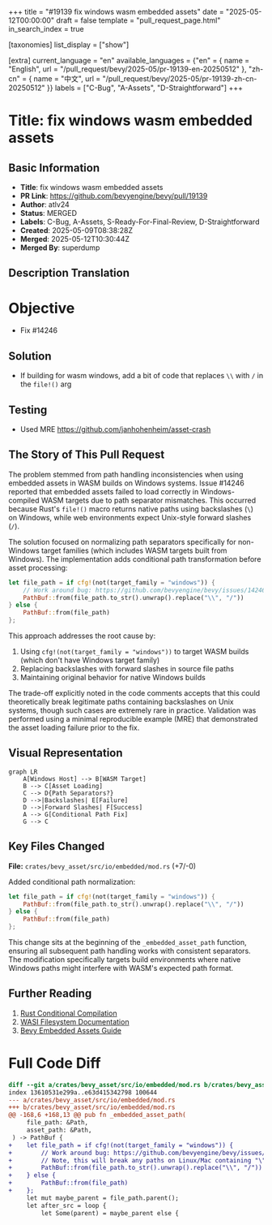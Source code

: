 +++
title = "#19139 fix windows wasm embedded assets"
date = "2025-05-12T00:00:00"
draft = false
template = "pull_request_page.html"
in_search_index = true

[taxonomies]
list_display = ["show"]

[extra]
current_language = "en"
available_languages = {"en" = { name = "English", url = "/pull_request/bevy/2025-05/pr-19139-en-20250512" }, "zh-cn" = { name = "中文", url = "/pull_request/bevy/2025-05/pr-19139-zh-cn-20250512" }}
labels = ["C-Bug", "A-Assets", "D-Straightforward"]
+++

# Title: fix windows wasm embedded assets

## Basic Information
- **Title**: fix windows wasm embedded assets
- **PR Link**: https://github.com/bevyengine/bevy/pull/19139
- **Author**: atlv24
- **Status**: MERGED
- **Labels**: C-Bug, A-Assets, S-Ready-For-Final-Review, D-Straightforward
- **Created**: 2025-05-09T08:38:28Z
- **Merged**: 2025-05-12T10:30:44Z
- **Merged By**: superdump

## Description Translation

# Objective

- Fix #14246

## Solution

- If building for wasm windows, add a bit of code that replaces `\\` with `/` in the `file!()` arg

## Testing

- Used MRE https://github.com/janhohenheim/asset-crash

## The Story of This Pull Request

The problem stemmed from path handling inconsistencies when using embedded assets in WASM builds on Windows systems. Issue #14246 reported that embedded assets failed to load correctly in Windows-compiled WASM targets due to path separator mismatches. This occurred because Rust's `file!()` macro returns native paths using backslashes (`\`) on Windows, while web environments expect Unix-style forward slashes (`/`).

The solution focused on normalizing path separators specifically for non-Windows target families (which includes WASM targets built from Windows). The implementation adds conditional path transformation before asset processing:

```rust
let file_path = if cfg!(not(target_family = "windows")) {
    // Work around bug: https://github.com/bevyengine/bevy/issues/14246
    PathBuf::from(file_path.to_str().unwrap().replace("\\", "/"))
} else {
    PathBuf::from(file_path)
};
```

This approach addresses the root cause by:
1. Using `cfg!(not(target_family = "windows"))` to target WASM builds (which don't have Windows target family)
2. Replacing backslashes with forward slashes in source file paths
3. Maintaining original behavior for native Windows builds

The trade-off explicitly noted in the code comments accepts that this could theoretically break legitimate paths containing backslashes on Unix systems, though such cases are extremely rare in practice. Validation was performed using a minimal reproducible example (MRE) that demonstrated the asset loading failure prior to the fix.

## Visual Representation

```mermaid
graph LR
    A[Windows Host] --> B[WASM Target]
    B --> C[Asset Loading]
    C --> D{Path Separators?}
    D -->|Backslashes| E[Failure]
    D -->|Forward Slashes| F[Success]
    A --> G[Conditional Path Fix]
    G --> C
```

## Key Files Changed

**File:** `crates/bevy_asset/src/io/embedded/mod.rs` (+7/-0)

Added conditional path normalization:
```rust
let file_path = if cfg!(not(target_family = "windows")) {
    PathBuf::from(file_path.to_str().unwrap().replace("\\", "/"))
} else {
    PathBuf::from(file_path)
};
```

This change sits at the beginning of the `_embedded_asset_path` function, ensuring all subsequent path handling works with consistent separators. The modification specifically targets build environments where native Windows paths might interfere with WASM's expected path format.

## Further Reading

1. [Rust Conditional Compilation](https://doc.rust-lang.org/reference/conditional-compilation.html)
2. [WASI Filesystem Documentation](https://wasix.org/docs/api-reference/wasi-filesystem)
3. [Bevy Embedded Assets Guide](https://bevyengine.org/learn/book/next/assets/embedded/)

# Full Code Diff
```diff
diff --git a/crates/bevy_asset/src/io/embedded/mod.rs b/crates/bevy_asset/src/io/embedded/mod.rs
index 13610531e299a..e63d415342798 100644
--- a/crates/bevy_asset/src/io/embedded/mod.rs
+++ b/crates/bevy_asset/src/io/embedded/mod.rs
@@ -168,6 +168,13 @@ pub fn _embedded_asset_path(
     file_path: &Path,
     asset_path: &Path,
 ) -> PathBuf {
+    let file_path = if cfg!(not(target_family = "windows")) {
+        // Work around bug: https://github.com/bevyengine/bevy/issues/14246
+        // Note, this will break any paths on Linux/Mac containing "\"
+        PathBuf::from(file_path.to_str().unwrap().replace("\\", "/"))
+    } else {
+        PathBuf::from(file_path)
+    };
     let mut maybe_parent = file_path.parent();
     let after_src = loop {
         let Some(parent) = maybe_parent else {
```